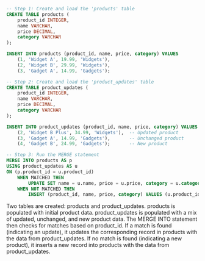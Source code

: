 ```sql
-- Step 1: Create and load the 'products' table
CREATE TABLE products (
    product_id INTEGER,
    name VARCHAR,
    price DECIMAL,
    category VARCHAR
);

INSERT INTO products (product_id, name, price, category) VALUES
    (1, 'Widget A', 19.99, 'Widgets'),
    (2, 'Widget B', 29.99, 'Widgets'),
    (3, 'Gadget A', 14.99, 'Gadgets');

-- Step 2: Create and load the 'product_updates' table
CREATE TABLE product_updates (
    product_id INTEGER,
    name VARCHAR,
    price DECIMAL,
    category VARCHAR
);

INSERT INTO product_updates (product_id, name, price, category) VALUES
    (2, 'Widget B Plus', 34.99, 'Widgets'),  -- Updated product
    (3, 'Gadget A', 14.99, 'Gadgets'),       -- Unchanged product
    (4, 'Gadget B', 24.99, 'Gadgets');       -- New product

-- Step 3: Run the MERGE statement
MERGE INTO products AS p
USING product_updates AS u
ON (p.product_id = u.product_id)
    WHEN MATCHED THEN
        UPDATE SET name = u.name, price = u.price, category = u.category
    WHEN NOT MATCHED THEN
        INSERT (product_id, name, price, category) VALUES (u.product_id, u.name, u.price, u.category);
```

Two tables are created: products and product_updates.
products is populated with initial product data.
product_updates is populated with a mix of updated, unchanged, and new product data.
The MERGE INTO statement then checks for matches based on product_id.
If a match is found (indicating an update), it updates the corresponding record in products with the data from product_updates.
If no match is found (indicating a new product), it inserts a new record into products with the data from product_updates.
